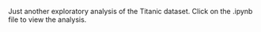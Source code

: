 Just another exploratory analysis of the Titanic dataset. Click on the .ipynb file to view the analysis.
